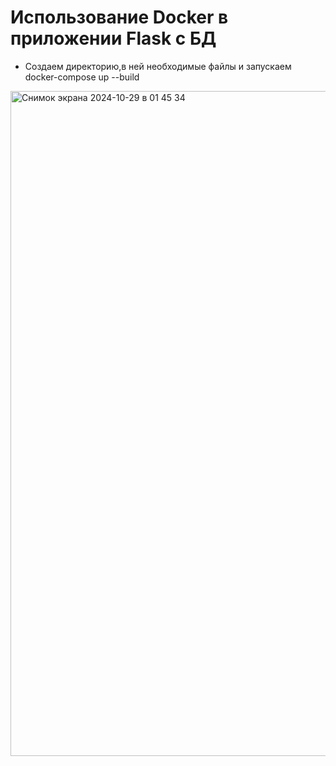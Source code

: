 # Использование Docker в приложении Flask с БД
- Cоздаем директорию,в ней необходимые файлы и запускаем docker-compose up --build
<img width="1064" alt="Снимок экрана 2024-10-29 в 01 45 34" src="https://github.com/user-attachments/assets/f806d69d-db8f-4abf-8926-75c420794cda">
